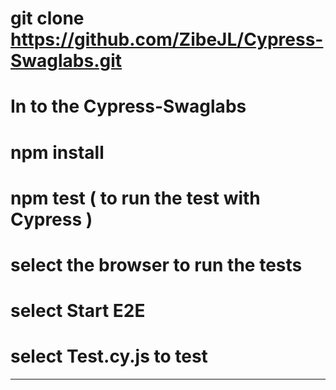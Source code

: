 # git clone https://github.com/ZibeJL/Cypress-Swaglabs.git
# In to the Cypress-Swaglabs
# npm install
# npm test ( to run the test with Cypress )
# select the browser to run the tests
# select Start E2E
# select Test.cy.js to test

-------------------------------------------------------------------
